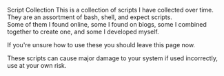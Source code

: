 Script Collection
This is a collection of scripts I have collected over time.  
They are an assortment of bash, shell, and expect scripts.  
Some of them I found online, some I found on blogs, some I combined together to create one, and some I developed myself.

If you're unsure how to use these you should leave this page now.

These scripts can cause major damage to your system if used incorrectly, use at your own risk.

